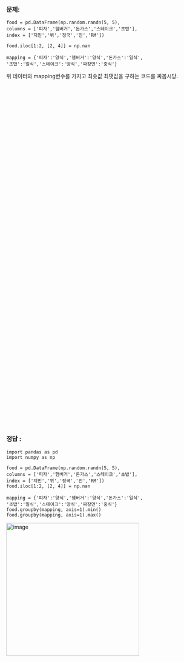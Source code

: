 ### 문제:<br>
```
food = pd.DataFrame(np.random.randn(5, 5),
columns = ['피자','햄버거','돈가스','스테이크','초밥'],
index = ['지민','뷔','정국','진','RM'])

food.iloc[1:2, [2, 4]] = np.nan

mapping = {'피자':'양식','햄버거':'양식','돈가스':'일식',
'초밥':'일식','스테이크':'양식','짜장면':'중식'}
```
위 데이터와 mapping변수를 가지고 최솟값 최댓값을 구하는 코드를 짜봅시당.

<br/><br/>
<br/><br/>
<br/><br/>
<br/><br/>
<br/><br/>
<br/><br/>
<br/><br/>
<br/><br/>
<br/><br/>
<br/><br/>
<br/><br/>
<br/><br/>
<br/><br/>

<br/><br/>
<br/><br/>
<br/><br/>
<br/><br/>
<br/><br/>
<br/><br/>
<br/><br/>
<br/><br/>
<br/><br/>
<br/><br/>
<br/><br/>
<br/><br/>
<br/><br/>
### 정답 : <br>
```
import pandas as pd
import numpy as np

food = pd.DataFrame(np.random.randn(5, 5),
columns = ['피자','햄버거','돈가스','스테이크','초밥'],
index = ['지민','뷔','정국','진','RM'])
food.iloc[1:2, [2, 4]] = np.nan

mapping = {'피자':'양식','햄버거':'양식','돈가스':'일식',
'초밥':'일식','스테이크':'양식','짜장면':'중식'}
food.groupby(mapping, axis=1).min()
food.groupby(mapping, axis=1).max()
```


<img width="351" alt="image" src="https://github.com/sejongsmarcle/2023_Autumn_DataAnalysisStudy/assets/128336150/dd3712ce-1340-410f-850a-94fa7eadb6de">
